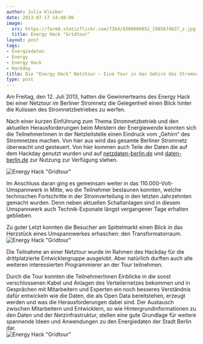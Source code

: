 ```yaml
---
author: Julia Kloiber
date: 2013-07-17 14:48:06
image:
  src: https://farm8.staticflickr.com/7364/9309009852_1985674b37_z.jpg
  title: Energy Hack "Gridtour"
layout: post
tags:
- Energiedaten
- Energy
- Energy Hack
- Hackday
title: Die "Energy Hack" Netztour – Eine Tour in das Gehirn des Stromnetzes
type: post
---
```


Am Freitag, den 12. Juli 2013, hatten die Gewinnerteams des Energy Hack bei einer Netztour im Berliner Stromnetz die Gelegenheit einen Blick hinter die Kulissen des Stromnetzbetriebes zu werfen. 

Nach einer kurzen Einführung zum Thema Stromnetzbetrieb und den aktuellen Herausforderungen beim Meistern der Energiewende konnten sich die TeilnehmerInnen in der Netzleitstelle einen Eindruck vom „Gehirn“ des Stromnetzes machen. Von hier aus wird das gesamte Berliner Stromnetz überwacht und gesteuert. Von hier kommen auch Teile der Daten die auf dem Hackday genutzt wurden und auf [netzdaten-berlin.de](http://www.netzdaten-berlin.de/) und [daten-berlin.de](http://daten.berlin.de/) zur Nutzung zur Verfügung stehen.  
  
![Energy Hack "Gridtour"](https://farm8.staticflickr.com/7438/9306225907_4790c07368_z.jpg)

Im Anschluss daran ging es gemeinsam weiter in das 110.000-Volt-Umspannwerk in Mitte, wo die Teilnehmer bestaunen konnten, welche technischen Fortschritte in der Stromverteilung in den letzten Jahrzehnten gemacht wurden. Denn neben aktuellen Schaltanlagen sind in diesem Umspannwerk auch Technik-Exponate längst vergangener Tage erhalten geblieben. 

Zu guter Letzt konnten die Besucher am Spittelmarkt einen Blick in das Herzstück eines Umspannwerkes erhaschen: den Transformatorraum.  
![Energy Hack "Gridtour"](https://farm6.staticflickr.com/5543/9309008872_19d4afbb23_z.jpg)

Die Teilnahme an einer Netztour wurde im Rahmen des Hackday für die drittplatzierte Entwicklergruppe ausgelobt. Aber natürlich durften auch alle weiteren interessierten Programmierer an der Tour teilnehmen.

Durch die Tour konnten die TeilnehmerInnen Einblicke in die sonst verschlossenen Kabel und Anlagen des Verteilernetzes bekommen und in Gesprächen mit Mitarbeitern und Experten ein noch besseres Verständnis dafür entwickeln wie die Daten, die als Open Data bereitstehen, erzeugt werden und was die Herausforderungen dabei sind. Der Austausch zwischen Mitarbeitern und Entwicklern, so wie Hintergrundinformationen zu den Daten und der Netzinfrastruktur, stellen eine gute Grundlage für weitere spannende Ideen und Anwendungen zu den Energiedaten der Stadt Berlin dar.  
![Energy Hack "Gridtour"](https://farm4.staticflickr.com/3731/9309009442_6bf4a852f8_z.jpg)

 

 